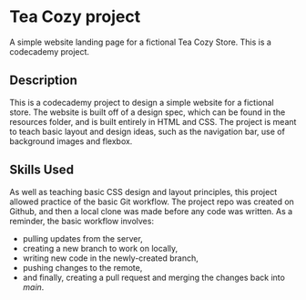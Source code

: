 # Tea Cozy project
A simple website landing page for a fictional Tea Cozy Store. This is a codecademy project.

## Description
This is a codecademy project to design a simple website for a fictional store. The website is built off of a design spec, which can be found in the resources folder, and is built entirely in HTML and CSS. The project is meant to teach basic layout and design ideas, such as the navigation bar, use of background images and flexbox.

## Skills Used
As well as teaching basic CSS design and layout principles, this project allowed practice of the basic Git workflow. The project repo was created on Github, and then a local clone was made before any code was written. As a reminder, the basic workflow involves:
* pulling updates from the server,
* creating a new branch to work on locally,
* writing new code in the newly-created branch,
* pushing changes to the remote,
* and finally, creating a pull request and merging the changes back into *main*.
